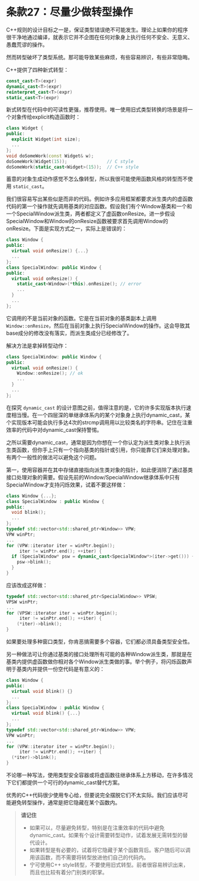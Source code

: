 # 条款27：尽量少做转型操作

C++规则的设计目标之一是，保证类型错误绝不可能发生。理论上如果你的程序很干净地通过编译，就表示它并不企图在任何对象身上执行任何不安全、无意义、愚蠢荒谬的操作。

然而转型破坏了类型系统。那可能导致某些麻烦，有些容易辨识，有些非常隐晦。

C++提供了四种新式转型：

```cpp
const_cast<T>(expr)
dynamic_cast<T>(expr)
reinterpret_cast<T>(expr)
static_cast<T>(expr)
```

新式转型在代码中的可读性更强，推荐使用。唯一使用旧式类型转换的场景是将一个对象传给explicit构造函数时：

```cpp
class Widget {
public:
  explicit Widget(int size);
  ...
};
void doSomeWork(const Widget& w);
doSomeWork(Widget(15));               // C style
doSomeWork(static_cast<Widget>(15));  // C++ style 
```

蓄意的对象生成动作感觉不怎么像转型，所以我很可能使用函数风格的转型而不使用 `static_cast`。

我们很容易写出某些似是而非的代码。例如许多应用框架都要求派生类内的虚函数代码的第一个操作就先调用基类的对应函数。假设我们有个Window基类和一个和一个SpecialWindow派生类，两者都定义了虚函数onResize。进一步假设SpecialWindow和Window的onResize函数被要求首先调用Window的onResize。下面是实现方式之一，实际上是错误的：

```cpp
class Window {
public:
  virtual void onResize() {...}
  ...
};
class SpecialWindow: public Window {
public:
  virtual void onResize() {
    static_cast<Window>(*this).onResize(); // error
    ...
  }
  ...
};
```

它调用的不是当前对象的函数。它是在当前对象的基类副本上调用 `Window::onResize`，然后在当前对象上执行SpecialWindow的操作。这会导致其base成分的修改没有落实，而派生类成分已经修改了。

解决方法是拿掉转型动作：

```cpp
class SpecialWindow: public Window {
public:
  virtual void onResize() {
    Window::onResize(); // ok
    ...
  }
  ...
};
```

在探究 `dynamic_cast` 的设计意图之前，值得注意的是，它的许多实现版本执行速度相当慢。在一个四层深的单继承体系内的某个对象身上执行dynamic_cast，某个实现版本可能会执行多达4次的strcmp调用用以比较类名的字符串。记住在注重效率的代码中对dynamic_cast保持警惕。

之所以需要dynamic_cast，通常是因为你想在一个你认定为派生类对象上执行派生类函数，但你手上只有一个指向基类的指针或引用，你只能靠它们来处理对象。有两个一般性的做法可以避免这个问题。

第一，使用容器并在其中存储直接指向派生类对象的指针，如此便消除了通过基类接口处理对象的需要。假设先前的Window/SpecialWindow继承体系中只有SpecialWindow才支持闪烁效果，试着不要这样做：

```cpp
class Window {...};
class SpecialWindow : public Window {
public:
  void blink();
  ...
};
typedef std::vector<std::shared_ptr<Window>> VPW;
VPW winPtr;
...
for (VPW::iterator iter = winPtr.begin();
     iter != winPtr.end(); ++iter) {
  if (SpecialWindow* psw = dynamic_cast<SpecialWindow*>(iter->get())) {
    psw->blink();
  }
}
```

应该改成这样做：

```cpp
typedef std::vector<std::shared_ptr<SpecialWindow>> VPSW;
VPSW winPtr;
...
for (VPSW::iterator iter = winPtr.begin();
     iter != winPtr.end(); ++iter) {
    (*iter)->blink();
}
```

如果要处理多种窗口类型，你肯恶搞需要多个容器，它们都必须具备类型安全性。

另一种做法可让你通过基类的接口处理所有可能的各种Window派生类，那就是在基类内提供虚函数做你相对各个Window派生类做的事。举个例子，将闪烁函数声明于基类内并提供一份空代码是有意义的：

```cpp
class Window {
public:
  virtual void blink() {}
  ...
};
class SpecialWindow : public Window {
  virtual void blink() {...}
  ...
};
typedef std::vector<std::shared_ptr<Window>> VPW;
VPW winPtr;
...
for (VPW::iterator iter = winPtr.begin();
     iter != winPtr.end(); ++iter) {
  (*iter)->blink();
}
```

不论哪一种写法，使用类型安全容器或将虚函数往继承体系上方移动，在许多情况下它们都提供一个可行的dynamic_cast替代方案。

优秀的C++代码很少使用专心给，但要说完全摆脱它们不太实际。我们应该尽可能避免转型操作，通常是把它隐藏在某个函数内。

> **请记住**
>
> - 如果可以，尽量避免转型，特别是在注重效率的代码中避免dynamic_cast。如果有个设计需要转型动作，试着发展无需转型的替代设计。
> - 如果转型是有必要的，试着将它隐藏于某个函数背后。客户随后可以调用该函数，而不需要将转型放进他们自己的代码内。
> - 宁可使用C++ style转型，不要使用旧式转型。前者很容易辨识出来，而且也比较有着分门别类的职掌。